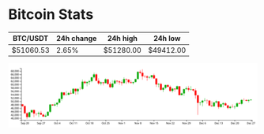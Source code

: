 # Bitcoin Stats

BTC/USDT|24h change|24h high|24h low|
|---|---|---|---|
|$51060.53|2.65%|$51280.00|$49412.00|

<img src="./chart.svg">
